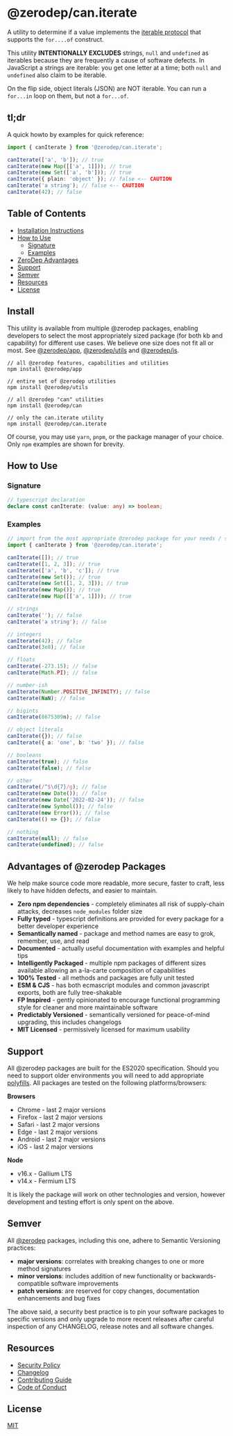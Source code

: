 # @zerodep/can.iterate

A utility to determine if a value implements the [iterable protocol](https://developer.mozilla.org/en-US/docs/Web/JavaScript/Reference/Iteration_protocols) that supports the `for....of` construct.

This utility **INTENTIONALLY EXCLUDES** strings, `null` and `undefined` as iterables because they are frequently a cause of software defects. In JavaScript a strings are iterable: you get one letter at a time; both `null` and `undefined` also claim to be iterable.

On the flip side, object literals (JSON) are NOT iterable. You can run a `for...in` loop on them, but not a `for...of`.

## tl;dr

A quick howto by examples for quick reference:

```typescript
import { canIterate } from '@zerodep/can.iterate';

canIterate(['a', 'b']); // true
canIterate(new Map([['a', 1]])); // true
canIterate(new Set(['a', 'b'])); // true
canIterate({ plain: 'object' }); // false <-- CAUTION
canIterate('a string'); // false <-- CAUTION
canIterate(42); // false
```

## Table of Contents

- [Installation Instructions](#install)
- [How to Use](#how-to-use)
  - [Signature](#signature)
  - [Examples](#examples)
- [ZeroDep Advantages](#advantages-of-zerodep-packages)
- [Support](#support)
- [Semver](#semver)
- [Resources](#resources)
- [License](#license)

## Install

This utility is available from multiple @zerodep packages, enabling developers to select the most appropriately sized package (for both kb and capability) for different use cases. We believe one size does not fit all or most. See [@zerodep/app](https://www.npmjs.com/package/@zerodep/app), [@zerodep/utils](https://www.npmjs.com/package/@zerodep/utils) and [@zerodep/is](https://www.npmjs.com/package/@zerodep/is).

```
// all @zerodep features, capabilities and utilities
npm install @zerodep/app

// entire set of @zerodep utilities
npm install @zerodep/utils

// all @zerodep "can" utilities
npm install @zerodep/can

// only the can.iterate utility
npm install @zerodep/can.iterate
```

Of course, you may use `yarn`, `pnpm`, or the package manager of your choice. Only `npm` examples are shown for brevity.

## How to Use

### Signature

```typescript
// typescript declaration
declare const canIterate: (value: any) => boolean;
```

### Examples

```typescript
// import from the most appropriate @zerodep package for your needs / specific use case (see the Install section above)
import { canIterate } from '@zerodep/can.iterate';

canIterate([]); // true
canIterate([1, 2, 3]); // true
canIterate(['a', 'b', 'c']); // true
canIterate(new Set()); // true
canIterate(new Set([1, 2, 3])); // true
canIterate(new Map()); // true
canIterate(new Map([['a', 1]])); // true

// strings
canIterate(''); // false
canIterate('a string'); // false

// integers
canIterate(42); // false
canIterate(3e8); // false

// floats
canIterate(-273.15); // false
canIterate(Math.PI); // false

// number-ish
canIterate(Number.POSITIVE_INFINITY); // false
canIterate(NaN); // false

// bigints
canIterate(8675309n); // false

// object literals
canIterate({}); // false
canIterate({ a: 'one', b: 'two' }); // false

// booleans
canIterate(true); // false
canIterate(false); // false

// other
canIterate(/^$\d{7}/g); // false
canIterate(new Date()); // false
canIterate(new Date('2022-02-24')); // false
canIterate(new Symbol()); // false
canIterate(new Error()); // false
canIterate(() => {}); // false

// nothing
canIterate(null); // false
canIterate(undefined); // false
```

## Advantages of @zerodep Packages

We help make source code more readable, more secure, faster to craft, less likely to have hidden defects, and easier to maintain.

- **Zero npm dependencies** - completely eliminates all risk of supply-chain attacks, decreases `node_modules` folder size
- **Fully typed** - typescript definitions are provided for every package for a better developer experience
- **Semantically named** - package and method names are easy to grok, remember, use, and read
- **Documented** - actually useful documentation with examples and helpful tips
- **Intelligently Packaged** - multiple npm packages of different sizes available allowing an a-la-carte composition of capabilities
- **100% Tested** - all methods and packages are fully unit tested
- **ESM & CJS** - has both ecmascript modules and common javascript exports, both are fully tree-shakable
- **FP Inspired** - gently opinionated to encourage functional programming style for cleaner and more maintainable software
- **Predictably Versioned** - semantically versioned for peace-of-mind upgrading, this includes changelogs
- **MIT Licensed** - permissively licensed for maximum usability

## Support

All @zerodep packages are built for the ES2020 specification. Should you need to support older environments you will need to add appropriate [polyfills](https://developer.mozilla.org/en-US/docs/Glossary/Polyfill). All packages are tested on the following platforms/browsers:

**Browsers**

- Chrome - last 2 major versions
- Firefox - last 2 major versions
- Safari - last 2 major versions
- Edge - last 2 major versions
- Android - last 2 major versions
- iOS - last 2 major versions

**Node**

- v16.x - Gallium LTS
- v14.x - Fermium LTS

It is likely the package will work on other technologies and version, however development and testing effort is only spent on the above.

## Semver

All [@zerodep](https://github.com/cdepage/zerodep) packages, including this one, adhere to Semantic Versioning practices:

- **major versions**: correlates with breaking changes to one or more method signatures
- **minor versions**: includes addition of new functionality or backwards-compatible software improvements
- **patch versions**: are reserved for copy changes, documentation enhancements and bug fixes

The above said, a security best practice is to pin your software packages to specific versions and only upgrade to more recent releases after careful inspection of any CHANGELOG, release notes and all software changes.

## Resources

- [Security Policy](https://github.com/cdepage/zerodep/blob/main/SECURITY.md)
- [Changelog](https://github.com/cdepage/zerodep/blob/main/packages/can/can.iterate/CHANGELOG.md)
- [Contributing Guide](https://github.com/cdepage/zerodep/blob/main/CONTRIBUTING.md)
- [Code of Conduct](https://github.com/cdepage/zerodep/blob/main/CODE_OF_CONDUCT.md)

## License

[MIT](https://github.com/cdepage/zerodep/blob/main/LICENSE)
